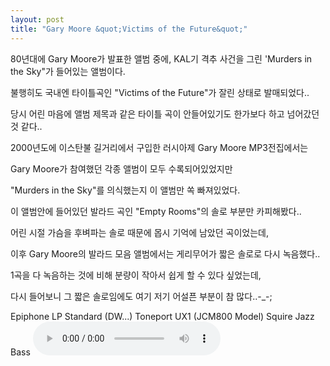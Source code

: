 ```yaml
---
layout: post
title: "Gary Moore &quot;Victims of the Future&quot;"
---
```


80년대에 Gary Moore가 발표한 앨범 중에, KAL기 격추 사건을 그린 'Murders in the Sky"가 들어있는 앨범이다.

불행히도 국내엔 타이틀곡인 "Victims of the Future"가 잘린 상태로 발매되었다..

당시 어린 마음에 앨범 제목과 같은 타이틀 곡이 안들어있기도 한가보다 하고 넘어갔던 것 같다..

2000년도에 이스탄불 길거리에서 구입한 러시아제 Gary Moore MP3전집에서는

Gary Moore가 참여했던 각종 앨범이 모두 수록되어있었지만

"Murders in the Sky"를 의식했는지 이 앨범만 쏙 빠져있었다.

이 앨범안에 들어있던 발라드 곡인 "Empty Rooms"의 솔로 부분만 카피해봤다..

어린 시절 가슴을 후벼파는 솔로 때문에 몹시 기억에 남았던 곡이었는데,

이후 Gary Moore의 발라드 모음 앨범에서는 게리무어가 짧은 솔로로 다시 녹음했다..

1곡을 다 녹음하는 것에 비해 분량이 작아서 쉽게 할 수 있다 싶었는데,

다시 들어보니 그 짧은 솔로임에도 여기 저기 어설픈 부분이 참 많다..-_-;

Epiphone LP Standard (DW...)
Toneport UX1 (JCM800 Model)
Squire Jazz Bass
<audio src="/assets/images/64ad7e5134be366d2b3c39a84d17b6c4.mp3" controls preload></audio>




